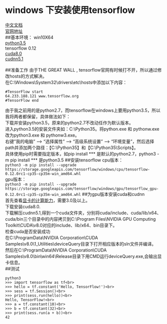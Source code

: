 windows 下安装使用tensorflow
====
[中文文档](http://wiki.jikexueyuan.com/project/tensorflow-zh/)<br>
[官网地址](https://www.tensorflow.org/)<br>
##基本环境：
win10X64<br>
[python3.5](https://www.python.org/downloads/release/python-352/)<br>
tensorflow 0.12<br>
[cuda8.0](https://developer.nvidia.com/cuda-downloads)<br>
[cudnn5.1](https://developer.nvidia.com/rdp/cudnn-download)<br>
<br>
##准备工作
由于THE GREAT WALL , tensorflow官网有时候打不开，所以通过修改hosts的方式解决。<br>在C:\Windows\System32\drivers\etc\hosts中添加以下内容：<br>
```
#TensorFlow start
64.233.188.121 www.tensorflow.org
#TensorFlow end
```
由于我之前用的是python2.7，而tensorflow在windows上要用python3.5，所以我将两者都保留，具体做法如下：<br>
下载并安装python3.5，原来的python2.7不改动任作为默认版本。<br>进入python3.5的安装文件夹如：C:\Python35。将python.exe 和 pythonw.exe改为python3.exe 和 pythonw3.exe。<br>
右键”我的电脑” –> “选择属性” –> “高级系统设置” –> “环境变量”，然后选择path并添加两个路径：【C:\Python35】和【C:\Python35\Scripts】。<br>
具体使用pip时需要指定版本，如pip install *** 是默认的python2.7，python3 -m pip install *** 是python3.5
##安装tensorflow
cpu版本：<br>
```python3 -m pip install --upgrade https://storage.googleapis.com/tensorflow/windows/cpu/tensorflow-0.12.0rc1-cp35-cp35m-win_amd64.whl```
<br>gpu版本：<br>
```python3 -m pip install --upgrade https://storage.googleapis.com/tensorflow/windows/gpu/tensorflow_gpu-0.12.0rc1-cp35-cp35m-win_amd64.whl```
##为gpu版本安装cuda和cudnn<br>
首先查看[显卡的计算能力](https://developer.nvidia.com/cuda-gpus)，需要3.0及以上。<br>
下载安装cuda8.0.<br>
下载解压cudnn5.1,得到一个cuda文件夹，分别将cuda/include、cuda/lib/x64、cuda/bin三个目录中的内容拷贝到C:\Program Files\NVIDIA GPU Computing Toolkit\CUDA\v8.0对应的include、lib/x64、bin目录下。
<br>检查cuda是否安装成功<br>
在C:\ProgramData\NVIDIA Corporation\CUDA Samples\v8.0\1_Utilities\deviceQuery目录下打开相应版本的sln文件并编译。<br>
然后在C:\ProgramData\NVIDIA Corporation\CUDA Samples\v8.0\bin\win64\Release目录下用CMD运行deviceQuery.exe,会输出显卡信息。<br>
##测试
```
python3
>>> import tensorflow as tf<br>
>>> hello = tf.constant('Hello, TensorFlow!')<br>
>>> sess = tf.Session()<br>
>>> print(sess.run(hello))<br>
Hello, TensorFlow!<br>
>>> a = tf.constant(10)<br>
>>> b = tf.constant(32)<br>
>>> print(sess.run(a + b))<br>
42
```

